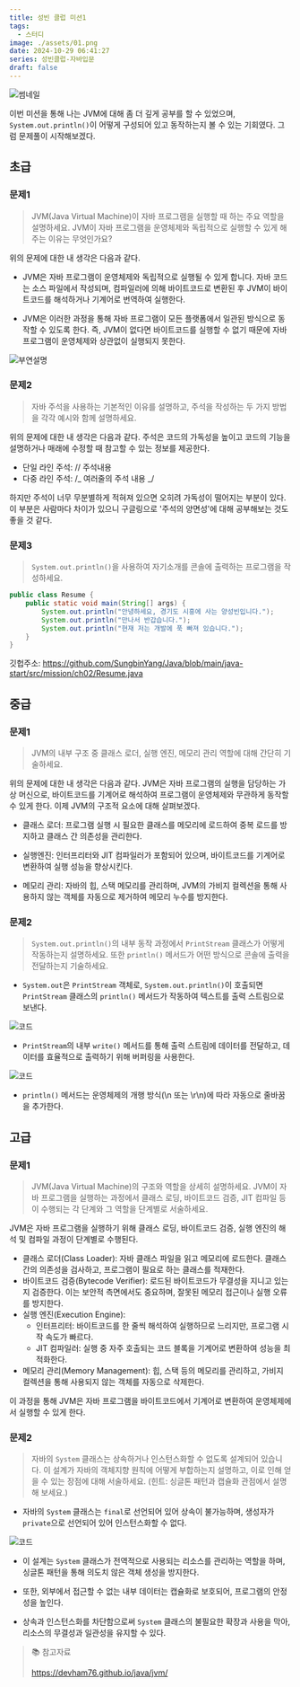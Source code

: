 ```yaml
---
title: 성빈 클럽 미션1
tags:
  - 스터디
image: ./assets/01.png
date: 2024-10-29 06:41:27
series: 성빈클럽-자바입문
draft: false
---
```


![썸네일](./assets/01.png)

이번 미션을 통해 나는 JVM에 대해 좀 더 깊게 공부를 할 수 있었으며, `System.out.println()`이 어떻게 구성되어 있고 동작하는지 볼 수 있는 기회였다. 그럼 문제풀이 시작해보겠다.

## 초급

### 문제1

> JVM(Java Virtual Machine)이 자바 프로그램을 실행할 때 하는 주요 역할을 설명하세요. JVM이 자바 프로그램을 운영체제와 독립적으로 실행할 수 있게 해주는 이유는 무엇인가요?

위의 문제에 대한 내 생각은 다음과 같다.

- JVM은 자바 프로그램이 운영체제와 독립적으로 실행될 수 있게 합니다. 자바 코드는 소스 파일에서 작성되며, 컴파일러에 의해 바이트코드로 변환된 후 JVM이 바이트코드를 해석하거나 기계어로 번역하여 실행한다.

- JVM은 이러한 과정을 통해 자바 프로그램이 모든 플랫폼에서 일관된 방식으로 동작할 수 있도록 한다. 즉, JVM이 없다면 바이트코드를 실행할 수 없기 때문에 자바 프로그램이 운영체제와 상관없이 실행되지 못한다.

![부연설명](./assets/reference01.jpeg)

### 문제2

> 자바 주석을 사용하는 기본적인 이유를 설명하고, 주석을 작성하는 두 가지 방법을 각각 예시와 함께 설명하세요.

위의 문제에 대한 내 생각은 다음과 같다. 주석은 코드의 가독성을 높이고 코드의 기능을 설명하거나 매래에 수정할 때 참고할 수 있는 정보를 제공한다.

- 단일 라인 주석: // 주석내용
- 다중 라인 주석: /_ 여러줄의 주석 내용 _/

하지만 주석이 너무 무분별하게 적혀져 있으면 오히려 가독성이 떨어지는 부분이 있다. 이 부분은 사람마다 차이가 있으니 구글링으로 '주석의 양면성'에 대해 공부해보는 것도 좋을 것 같다.

### 문제3

> `System.out.println()`을 사용하여 자기소개를 콘솔에 출력하는 프로그램을 작성하세요.

```java
public class Resume {
    public static void main(String[] args) {
        System.out.println("안녕하세요, 경기도 시흥에 사는 양성빈입니다.");
        System.out.println("만나서 반갑습니다.");
        System.out.println("현재 저는 개발에 푹 빠져 있습니다.");
    }
}
```

깃헙주소: https://github.com/SungbinYang/Java/blob/main/java-start/src/mission/ch02/Resume.java

## 중급

### 문제1

> JVM의 내부 구조 중 클래스 로더, 실행 엔진, 메모리 관리 역할에 대해 간단히 기술하세요.

위의 문제에 대한 내 생각은 다음과 같다. JVM은 자바 프로그램의 실행을 담당하는 가상 머신으로, 바이트코드를 기계어로 해석하여 프로그램이 운영체제와 무관하게 동작할 수 있게 한다. 이제 JVM의 구조적 요소에 대해 살펴보겠다.

- 클래스 로더: 프로그램 실행 시 필요한 클래스를 메모리에 로드하여 중복 로드를 방지하고 클래스 간 의존성을 관리한다.

- 실행엔진: 인터프리터와 JIT 컴파일러가 포함되어 있으며, 바이트코드를 기계어로 변환하여 실행 성능을 향상시킨다.

- 메모리 관리: 자바의 힙, 스택 메모리를 관리하며, JVM의 가비지 컬렉션을 통해 사용하지 않는 객체를 자동으로 제거하여 메모리 누수를 방지한다.

### 문제2

> `System.out.println()`의 내부 동작 과정에서 `PrintStream` 클래스가 어떻게 작동하는지 설명하세요. 또한 `println()` 메서드가 어떤 방식으로 콘솔에 출력을 전달하는지 기술하세요.

- `System.out`은 `PrintStream` 객체로, `System.out.println()`이 호출되면 `PrintStream` 클래스의 `println()` 메서드가 작동하여 텍스트를 출력 스트림으로 보낸다.

![코드](./assets/reference02.png)

- `PrintStream`의 내부 `write()` 메서드를 통해 출력 스트림에 데이터를 전달하고, 데이터를 효율적으로 출력하기 위해 버퍼링을 사용한다.

![코드](./assets/reference03.png)

- `println()` 메서드는 운영체제의 개행 방식(\n 또는 \r\n)에 따라 자동으로 줄바꿈을 추가한다.

## 고급

### 문제1

> JVM(Java Virtual Machine)의 구조와 역할을 상세히 설명하세요. JVM이 자바 프로그램을 실행하는 과정에서 클래스 로딩, 바이트코드 검증, JIT 컴파일 등이 수행되는 각 단계와 그 역할을 단계별로 서술하세요.

JVM은 자바 프로그램을 실행하기 위해 클래스 로딩, 바이트코드 검증, 실행 엔진의 해석 및 컴파일 과정이 단계별로 수행된다.

- 클래스 로더(Class Loader): 자바 클래스 파일을 읽고 메모리에 로드한다. 클래스 간의 의존성을 검사하고, 프로그램이 필요로 하는 클래스를 적재한다.
- 바이트코드 검증(Bytecode Verifier): 로드된 바이트코드가 무결성을 지니고 있는지 검증한다. 이는 보안적 측면에서도 중요하며, 잘못된 메모리 접근이나 실행 오류를 방지한다.
- 실행 엔진(Execution Engine):
  - 인터프리터: 바이트코드를 한 줄씩 해석하여 실행하므로 느리지만, 프로그램 시작 속도가 빠르다.
  - JIT 컴파일러: 실행 중 자주 호출되는 코드 블록을 기계어로 변환하여 성능을 최적화한다.
- 메모리 관리(Memory Management): 힙, 스택 등의 메모리를 관리하고, 가비지 컬렉션을 통해 사용되지 않는 객체를 자동으로 삭제한다.

이 과정을 통해 JVM은 자바 프로그램을 바이트코드에서 기계어로 변환하여 운영체제에서 실행할 수 있게 한다.

### 문제2

> 자바의 `System` 클래스는 상속하거나 인스턴스화할 수 없도록 설계되어 있습니다. 이 설계가 자바의 객체지향 원칙에 어떻게 부합하는지 설명하고, 이로 인해 얻을 수 있는 장점에 대해 서술하세요. (힌트: 싱글톤 패턴과 캡슐화 관점에서 설명해 보세요.)

- 자바의 `System` 클래스는 `final`로 선언되어 있어 상속이 불가능하며, 생성자가 `private`으로 선언되어 있어 인스턴스화할 수 없다.

![코드](./assets/reference04.png)

- 이 설계는 `System` 클래스가 전역적으로 사용되는 리소스를 관리하는 역할을 하며, 싱글톤 패턴을 통해 의도치 않은 객체 생성을 방지한다.

- 또한, 외부에서 접근할 수 없는 내부 데이터는 캡슐화로 보호되어, 프로그램의 안정성을 높인다.

- 상속과 인스턴스화를 차단함으로써 `System` 클래스의 불필요한 확장과 사용을 막아, 리소스의 무결성과 일관성을 유지할 수 있다.

> 📚 참고자료
>
> https://devham76.github.io/java/jvm/
